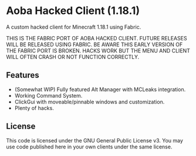 # Aoba Hacked Client (1.18.1)
A custom hacked client for Minecraft 1.18.1 using Fabric. 

THIS IS THE FABRIC PORT OF AOBA HACKED CLIENT. FUTURE RELEASES WILL BE RELEASED USING FABRIC.
BE AWARE THIS EARLY VERSION OF THE FABRIC PORT IS BROKEN. HACKS WORK BUT THE MENU AND CLIENT WILL
OFTEN CRASH OR NOT FUNCTION CORRECTLY.

## Features
- (Somewhat WIP) Fully featured Alt Manager with MCLeaks integration.
- Working Command System.
- ClickGui with moveable/pinnable windows and customization.
- Plenty of hacks.

## License
This code is licensed under the GNU General Public License v3. You may use code published here in your own clients under the same license.
